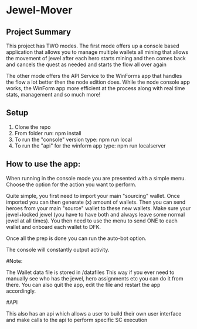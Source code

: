 # Jewel-Mover

## Project Summary

This project has TWO modes. The first mode offers up a console based application that allows you to manage multiple wallets all mining that allows the movement of jewel after each hero starts mining and then
comes back and cancels the quest as needed and starts the flow all over again

The other mode offers the API Service to the WinForms app that handles the flow a lot better then the node edition does.  While the node console app works,  the WinForm app more efficient at the process along
with real time stats, management and so much more!

## Setup

1. Clone the repo
2. From folder run:  npm install
3. To run the "console" version type:   npm run local
4. To run the "api" for the winform app type:  npm run localserver


## How to use the app:

When running in the console mode you are presented with a simple menu.  Choose the option for the action you want to perform.

Quite simple,  you first need to import your main "sourcing" wallet.  Once imported you can then generate (x) amount of wallets.
Then you can send heroes from your main "source" wallet to these new wallets.   Make sure your jewel+locked jewel (you have to have both and always leave some normal jewel at all times).
You then need to use the menu to send ONE to each wallet and onboard each wallet to DFK.

Once all the prep is done you can run the auto-bot option.

The console will constantly output activity.

#Note:

The Wallet data file is stored in /datafiles  This way if you ever need to manually see who has the jewel, hero assignments etc you can do it from there.
You can also quit the app, edit the file and restart the app accordingly.

#API

This also has an api which allows a user to build their own user interface and make calls to the api to perform
specific SC execution